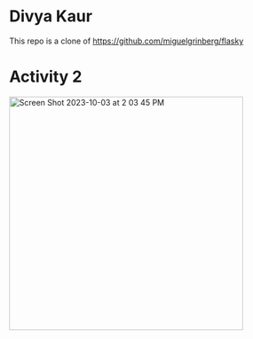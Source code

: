 
# Divya Kaur
This repo is a clone of https://github.com/miguelgrinberg/flasky

# Activity 2 
<img width="421" alt="Screen Shot 2023-10-03 at 2 03 45 PM" src="https://github.com/divyaK15/ECE444-F2023-Lab1/assets/42633377/4cc306a5-16e6-4376-952a-f8ff8e67b6d8">











